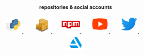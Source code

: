 <h3 align="center">repositories & social accounts</h3>
<div align="center">

<a href="https://pypi.org/user/trevor256/">
  <img alt="trevor256's Python" href="Rust Crates" width="60px" src="https://raw.githubusercontent.com/trevor256/trevor256/main/PyPI.svg"/>     
</a>  
  &nbsp;&nbsp;&nbsp; &nbsp;&nbsp;&nbsp;
 <a href="https://crates.io/">
  <img alt="trevor256's crates" href="Rust Crates" width="60px" src="https://raw.githubusercontent.com/trevor256/trevor256/main/Cargo.png"/>     
</a>
  &nbsp;&nbsp;&nbsp; &nbsp;&nbsp;&nbsp;
<a href="https://www.npmjs.com/~trevor256">
  <img alt="trevor256's NPM" width="60px" src="https://raw.githubusercontent.com/trevor256/trevor256/main/npm.svg"/>     
</a>
  &nbsp;&nbsp;&nbsp; &nbsp;&nbsp;&nbsp;
<a href="https://www.youtube.com/channel/UC7U47K09nNH-KX7-v4bd-kw">
  <img alt="trevor256's Youtube" width="60px" src="https://raw.githubusercontent.com/trevor256/trevor256/main/youtube.svg" />
</a>
  &nbsp;&nbsp;&nbsp; &nbsp;&nbsp;&nbsp;
<a href="https://twitter.com/trevbot256">
  <img alt="trevor256's Youtube" width="60px" src="https://raw.githubusercontent.com/trevor256/trevor256/main/twitter.svg" />
</a>
  &nbsp;&nbsp;&nbsp; &nbsp;&nbsp;&nbsp;
<a href="https://www.artstation.com/trevor256">
  <img alt="trevor256's artstation" width="64px" src="https://github.com/trevor256/trevor256/blob/main/artstation.svg" />
</a>
 </div>
